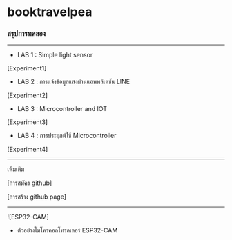 # booktravelpea
### สรุปการทดลอง
-----------------
- LAB 1 : Simple light sensor

[Experiment1] 
- LAB 2 : การแจ้งข้อมูลแสงผ่านแอพพลิเคชัน LINE

[Experiment2]
- LAB 3 : Microcontroller and IOT

[Experiment3]
- LAB 4 : การประยุกต์ใช้ Microcontroller

[Experiment4]

---------------------
เพิ่มเติม

[การสมัคร github]

[การสร้าง github page]

-------------------
![ESP32-CAM]

- ตัวอย่างไมโครคอลโทรลเลอร์ ESP32-CAM


